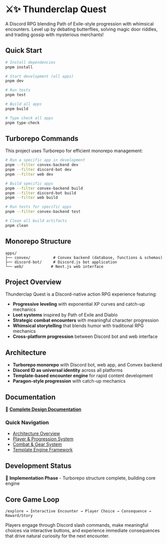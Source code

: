 # ⚔️✨ Thunderclap Quest

A Discord RPG blending Path of Exile-style progression with whimsical encounters. Level up by debating butterflies, solving magic door riddles, and trading gossip with mysterious merchants!

## Quick Start

```bash
# Install dependencies
pnpm install

# Start development (all apps)
pnpm dev

# Run tests
pnpm test

# Build all apps
pnpm build

# Type check all apps
pnpm type-check
```

## Turborepo Commands

This project uses Turborepo for efficient monorepo management:

```bash
# Run a specific app in development
pnpm --filter convex-backend dev
pnpm --filter discord-bot dev
pnpm --filter web dev

# Build specific apps
pnpm --filter convex-backend build
pnpm --filter discord-bot build
pnpm --filter web build

# Run tests for specific apps
pnpm --filter convex-backend test

# Clean all build artifacts
pnpm clean
```

## Monorepo Structure

```
apps/
├── convex/          # Convex backend (database, functions & schemas)
├── discord-bot/     # Discord.js bot application
└── web/            # Next.js web interface
```

## Project Overview

Thunderclap Quest is a Discord-native action RPG experience featuring:
- **Progressive leveling** with exponential XP curves and catch-up mechanics
- **Loot systems** inspired by Path of Exile and Diablo
- **Strategic combat encounters** with meaningful character progression
- **Whimsical storytelling** that blends humor with traditional RPG mechanics
- **Cross-platform progression** between Discord bot and web interface

## Architecture

- **Turborepo monorepo** with Discord bot, web app, and Convex backend
- **Discord ID as universal identity** across all platforms
- **Template-based encounter engine** for rapid content development
- **Paragon-style progression** with catch-up mechanics

## Documentation

📖 **[Complete Design Documentation](docs/01-overview/README.md)**

### Quick Navigation
- [Architecture Overview](docs/01-overview/architecture.md)
- [Player & Progression System](docs/02-game-design/player-system.md)
- [Combat & Gear System](docs/02-game-design/gear-and-stats.md)
- [Template Engine Framework](docs/03-technical/engine-templates.md)

## Development Status

🚧 **Implementation Phase** - Turborepo structure complete, building core engine

## Core Game Loop

```
/explore → Interactive Encounter → Player Choice → Consequence → Reward/Story
```

Players engage through Discord slash commands, make meaningful choices via interactive buttons, and experience immediate consequences that drive natural curiosity for the next encounter.